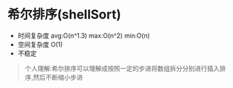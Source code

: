 # 希尔排序(shellSort)

- 时间复杂度 avg:O(n^1.3) max:O(n^2) min:O(n)
- 空间复杂度 O(1)
- 不稳定

> 个人理解:希尔排序可以理解成按照一定的步进将数组拆分分别进行插入排序,然后不断缩小步进
